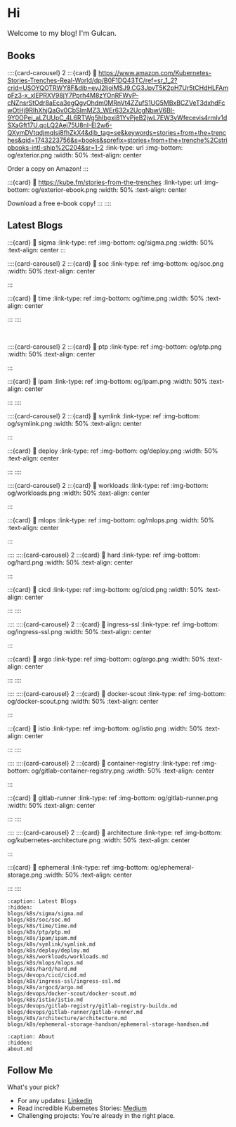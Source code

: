 # Hi

<p style="font-size: 16px;"> Welcome to my blog! I'm Gulcan.</p>

## Books

<!-- ```{image} og/exterior.png
:alt: Kubernetes Stories from the Trenches: Ten Real World Kubernetes
:class: bg-primary
:width: 50%
:align: center
:target: https://www.amazon.com/Kubernetes-Stories-Trenches-Real-World/dp/B0F1DQ43TC/ref=sr_1_2?crid=USOYQOTRWY8F&dib=eyJ2IjoiMSJ9.CG3JpvT5K2pH7Ur5tCHdHLFAmpFz3-x_xlEPRXV98jY7Pprh4M8zYOnRFWyP-cNZnsrStOdr8aEca3egQgvOhdm0MRnVt4ZZufS1UG5MBxBCZVeT3dxhdFcwOtHj9RIhXhjQaGv0CbSImMZ3_WEr632x2UcgNbwV6Bl-9Y0OPej_aLZUUpC_4L6RTWg5hIbgxi81YvPjeB2jwL7EW3yWfecevis4rmlv1dSXaGft17U.qoLQ2Aej75U8nI-El2w6-QXymDVtqdjmqIsj8fhZkX4&dib_tag=se&keywords=stories+from+the+trenches&qid=1743223756&s=books&sprefix=stories+from+the+trenche%2Cstripbooks-intl-ship%2C204&sr=1-2
``` -->

::::{card-carousel} 2
:::{card}
:link: https://www.amazon.com/Kubernetes-Stories-Trenches-Real-World/dp/B0F1DQ43TC/ref=sr_1_2?crid=USOYQOTRWY8F&dib=eyJ2IjoiMSJ9.CG3JpvT5K2pH7Ur5tCHdHLFAmpFz3-x_xlEPRXV98jY7Pprh4M8zYOnRFWyP-cNZnsrStOdr8aEca3egQgvOhdm0MRnVt4ZZufS1UG5MBxBCZVeT3dxhdFcwOtHj9RIhXhjQaGv0CbSImMZ3_WEr632x2UcgNbwV6Bl-9Y0OPej_aLZUUpC_4L6RTWg5hIbgxi81YvPjeB2jwL7EW3yWfecevis4rmlv1dSXaGft17U.qoLQ2Aej75U8nI-El2w6-QXymDVtqdjmqIsj8fhZkX4&dib_tag=se&keywords=stories+from+the+trenches&qid=1743223756&s=books&sprefix=stories+from+the+trenche%2Cstripbooks-intl-ship%2C204&sr=1-2
:link-type: url
:img-bottom: og/exterior.png
:width: 50%
:text-align: center

Order a copy on Amazon!
:::

:::{card}
:link: https://kube.fm/stories-from-the-trenches
:link-type: url
:img-bottom: og/exterior-ebook.png
:width: 50%
:text-align: center

Download a free e-book copy!
:::
::::

## Latest Blogs

:::{card}
:link: sigma
:link-type: ref
:img-bottom: og/sigma.png
:width: 50%
:text-align: center
:::

::::{card-carousel} 2
:::{card}
:link: soc
:link-type: ref
:img-bottom: og/soc.png
:width: 50%
:text-align: center

:::

:::{card}
:link: time
:link-type: ref
:img-bottom: og/time.png
:width: 50%
:text-align: center

:::
::::

</br>

::::{card-carousel} 2
:::{card}
:link: ptp
:link-type: ref
:img-bottom: og/ptp.png
:width: 50%
:text-align: center

:::

:::{card}
:link: ipam
:link-type: ref
:img-bottom: og/ipam.png
:width: 50%
:text-align: center

:::
::::

::::{card-carousel} 2
:::{card}
:link: symlink
:link-type: ref
:img-bottom: og/symlink.png
:width: 50%
:text-align: center

:::

:::{card}
:link: deploy
:link-type: ref
:img-bottom: og/deploy.png
:width: 50%
:text-align: center

:::
::::

::::{card-carousel} 2
:::{card}
:link: workloads
:link-type: ref
:img-bottom: og/workloads.png
:width: 50%
:text-align: center

:::

:::{card}
:link: mlops
:link-type: ref
:img-bottom: og/mlops.png
:width: 50%
:text-align: center

:::

::::
::::{card-carousel} 2
:::{card}
:link: hard
:link-type: ref
:img-bottom: og/hard.png
:width: 50%
:text-align: center

:::

:::{card}
:link: cicd
:link-type: ref
:img-bottom: og/cicd.png
:width: 50%
:text-align: center

:::
::::

::::
::::{card-carousel} 2
:::{card}
:link: ingress-ssl
:link-type: ref
:img-bottom: og/ingress-ssl.png
:width: 50%
:text-align: center

:::

:::{card}
:link: argo
:link-type: ref
:img-bottom: og/argo.png
:width: 50%
:text-align: center

:::
::::

::::
::::{card-carousel} 2
:::{card}
:link: docker-scout
:link-type: ref
:img-bottom: og/docker-scout.png
:width: 50%
:text-align: center

:::

:::{card}
:link: istio
:link-type: ref
:img-bottom: og/istio.png
:width: 50%
:text-align: center

:::
::::

::::
::::{card-carousel} 2
:::{card}
:link: container-registry
:link-type: ref
:img-bottom: og/gitlab-container-registry.png
:width: 50%
:text-align: center

:::

:::{card}
:link: gitlab-runner
:link-type: ref
:img-bottom: og/gitlab-runner.png
:width: 50%
:text-align: center

:::
::::

::::
::::{card-carousel} 2
:::{card}
:link: architecture
:link-type: ref
:img-bottom: og/kubernetes-architecture.png
:width: 50%
:text-align: center

:::

:::{card}
:link: ephemeral
:link-type: ref
:img-bottom: og/ephemeral-storage.png
:width: 50%
:text-align: center

:::
::::

```{toctree}
:caption: Latest Blogs
:hidden:
blogs/k8s/sigma/sigma.md
blogs/k8s/soc/soc.md
blogs/k8s/time/time.md
blogs/k8s/ptp/ptp.md
blogs/k8s/ipam/ipam.md
blogs/k8s/symlink/symlink.md
blogs/k8s/deploy/deploy.md
blogs/k8s/workloads/workloads.md
blogs/k8s/mlops/mlops.md
blogs/k8s/hard/hard.md
blogs/devops/cicd/cicd.md
blogs/k8s/ingress-ssl/ingress-ssl.md
blogs/k8s/argocd/argo.md
blogs/devops/docker-scout/docker-scout.md
blogs/k8s/istio/istio.md
blogs/devops/gitlab-registry/gitlab-registry-buildx.md
blogs/devops/gitlab-runner/gitlab-runner.md
blogs/k8s/architecture/architecture.md
blogs/k8s/ephemeral-storage-handson/ephemeral-storage-handson.md
```

```{toctree}
:caption: About
:hidden:
about.md

```

## Follow Me

What's your pick?

- For any updates: [Linkedin](https://www.linkedin.com/in/gulcantopcu/)
- Read incredible Kubernetes Stories: [Medium](https://medium.com/@gulcantopcu)
- Challenging projects: You're already in the right place.
